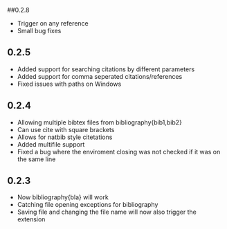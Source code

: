 ##0.2.8
* Trigger on any reference
* Small bug fixes


## 0.2.5
* Added support for searching citations by different parameters
* Added support for comma seperated citations/references
* Fixed issues with paths on Windows

## 0.2.4
* Allowing multiple bibtex files from bibliography{bib1,bib2}
* Can use cite with square brackets
* Allows for natbib style citetations
* Added multifile support
* Fixed a bug where the enviroment closing was not checked if it was on the same line

## 0.2.3

* Now bibliography{bla} will work
* Catching file opening exceptions for bibliography
* Saving file and changing the file name will now also trigger the extension
